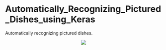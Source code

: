 # Automatically_Recognizing_Pictured_Dishes_using_Keras
Automatically recognizing pictured dishes.

<p align="center"><img src="https://user-images.githubusercontent.com/5808185/40420912-87a9377a-5ea7-11e8-88e3-19dbc4364ea3.png
">
